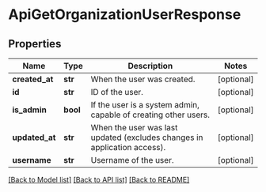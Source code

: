 # ApiGetOrganizationUserResponse

## Properties
Name | Type | Description | Notes
------------ | ------------- | ------------- | -------------
**created_at** | **str** | When the user was created. | [optional] 
**id** | **str** | ID of the user. | [optional] 
**is_admin** | **bool** | If the user is a system admin, capable of creating other users. | [optional] 
**updated_at** | **str** | When the user was last updated (excludes changes in application access). | [optional] 
**username** | **str** | Username of the user. | [optional] 

[[Back to Model list]](../README.md#documentation-for-models) [[Back to API list]](../README.md#documentation-for-api-endpoints) [[Back to README]](../README.md)


